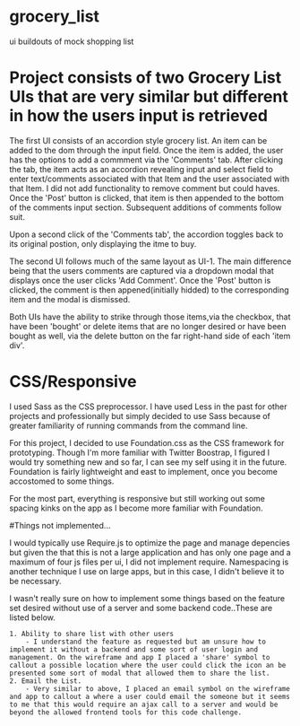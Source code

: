 # grocery_list
ui buildouts of mock shopping list

# Project consists of two Grocery List UIs that are very similar but different in how the users input is retrieved

The first UI consists of an accordion style grocery list. An item can be added to the dom through the input field. Once the item is added, the user has the options to add a commment via the 'Comments' tab. After clicking the tab, the item acts as an accordion revealing input and select field to enter text/comments associated with that Item and the user associated with that Item. I did not add functionality to remove comment but could haves. Once the 'Post' button is clicked, that item is then appended to the bottom of the comments input section. Subsequent additions of comments follow suit. 

Upon a second click of the 'Comments tab', the accordion toggles back to its original postion, only displaying the itme to buy.



The second UI follows much of the same layout as UI-1. The main difference being that the users comments are captured via a dropdown modal that displays once the user clicks 'Add Comment'. Once the 'Post' button is clicked, the comment is then appened(initially hidded) to the corresponding item and the modal is dismissed. 

Both UIs have the ability to strike through those items,via the checkbox, that have been 'bought' or delete items that are no longer desired or have been bought as well, via the delete button on the far right-hand side of each 'item div'.


# CSS/Responsive
I used Sass as the CSS preprocessor. I have used Less in the past for other projects and professionally but simply decided to use Sass because of greater familiarity  of running commands from the command line.

For this project,  I decided to use Foundation.css as the CSS framework for prototyping. Though I'm more familiar with Twitter Boostrap, I figured I would try something new and so far, I can see my self using it in the future. Foundation is fairly lightweight and east to implement, once you become accostomed to some things.

For the most part, everything is responsive but still working out some spacing kinks on the app as I become more familiar with Foundation.

#Things not implemented...

I would typically use Require.js to optimize the page and manage depencies but given the that this is not a large application and has only one page and a maximum of four js files per ui, I did not implement require. Namespacing is another technique I use on large apps, but in this case, I didn't believe it to be necessary.

I wasn't really sure on how to implement some things based on the feature set desired without use of a server and some backend code..These are listed below.

	1. Ability to share list with other users
		- I understand the feature as requested but am unsure how to implement it without a backend and some sort of user login and management. On the wireframe and app I placed a 'share' symbol to callout a possible location where the user could click the icon an be presented some sort of modal that allowed them to share the list.
	2. Email the List.
		- Very similar to above, I placed an email symbol on the wireframe  and app to callout a where a user could email the someone but it seems to me that this would require an ajax call to a server and would be beyond the allowed frontend tools for this code challenge. 


